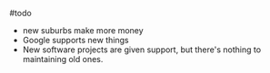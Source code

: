 #todo

 - new suburbs make more money
 - Google supports new things
 - New software projects are given support, but there's nothing to maintaining old ones.
